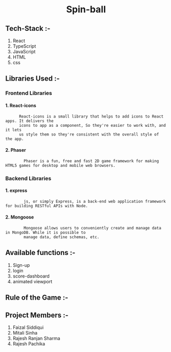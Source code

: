# <h1 align="center">Spin-ball</h1>

## Tech-Stack :-
   1. React
   2. TypeScript
   3. JavaScript
   4. HTML
   5. css

## Libraries Used :-  
 ### Frontend Libraries
  #### 1. React-icons 
          React-icons is a small library that helps to add icons to React apps. It delivers the 
          icons to app as a component, So they're easier to work with, and it lets
          us style them so they're consistent with the overall style of the app.
  #### 2. Phaser 
            Phaser is a fun, free and fast 2D game framework for making HTML5 games for desktop and mobile web browsers.   
 ### Backend Libraries
  #### 1. express
            js, or simply Express, is a back-end web application framework for building RESTful APIs with Node. 
  #### 2. Mongoose
            Mongoose allows users to conveniently create and manage data in MongoDB. While it is possible to 
            manage data, define schemas, etc.  
            
## Available functions :-
  1. Sign-up
  2. login
  3. score-dashboard
  4. animated viewport

## Rule of the Game :-

## Project Members :-
  1. Faizal Siddiqui
  2. Mitali Sinha
  3. Rajesh Ranjan Sharma
  4. Rajesh Pachika
